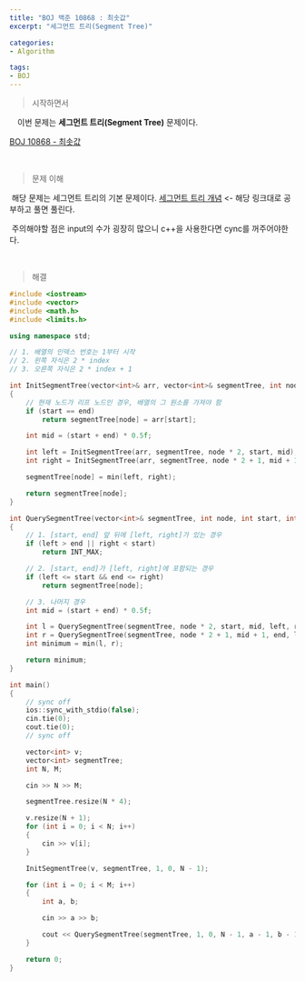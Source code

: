 ```yaml
---
title: "BOJ 백준 10868 : 최솟값"
excerpt: "세그먼트 트리(Segment Tree)"

categories:
- Algorithm

tags:
- BOJ
---
```


> 시작하면서

　이번 문제는 **세그먼트 트리(Segment Tree)** 문제이다.

[BOJ 10868 - 최솟값](https://www.acmicpc.net/problem/10868)    

​    

> 문제 이해

​	해당 문제는 세그먼트 트리의 기본 문제이다. [세그먼트 트리 개념](https://www.acmicpc.net/blog/view/9) <- 해당 링크대로 공부하고 풀면 풀린다.

​	주의해야할 점은 input의 수가 굉장히 많으니 c++을 사용한다면 cync를 꺼주어야한다.

​    

>해결

```c++
#include <iostream>
#include <vector>
#include <math.h>
#include <limits.h>

using namespace std;

// 1. 배열의 인덱스 번호는 1부터 시작
// 2. 왼쪽 자식은 2 * index
// 3. 오른쪽 자식은 2 * index + 1

int InitSegmentTree(vector<int>& arr, vector<int>& segmentTree, int node, int start, int end)
{
	// 현재 노드가 리프 노드인 경우, 배열의 그 원소를 가져야 함
	if (start == end)
		return segmentTree[node] = arr[start];

	int mid = (start + end) * 0.5f;

	int left = InitSegmentTree(arr, segmentTree, node * 2, start, mid);
	int right = InitSegmentTree(arr, segmentTree, node * 2 + 1, mid + 1, end);

	segmentTree[node] = min(left, right);

	return segmentTree[node];
}

int QuerySegmentTree(vector<int>& segmentTree, int node, int start, int end, int left, int right)
{
	// 1. [start, end] 앞 뒤에 [left, right]가 있는 경우
	if (left > end || right < start)
		return INT_MAX;

	// 2. [start, end]가 [left, right]에 포함되는 경우
	if (left <= start && end <= right)
		return segmentTree[node];

	// 3. 나머지 경우
	int mid = (start + end) * 0.5f;

	int l = QuerySegmentTree(segmentTree, node * 2, start, mid, left, right);
	int r = QuerySegmentTree(segmentTree, node * 2 + 1, mid + 1, end, left, right);
	int minimum = min(l, r);

	return minimum;
}

int main()
{
	// sync off
	ios::sync_with_stdio(false);
	cin.tie(0);
	cout.tie(0);
	// sync off

	vector<int> v;
	vector<int> segmentTree;
	int N, M;

	cin >> N >> M;

	segmentTree.resize(N * 4);

	v.resize(N + 1);
	for (int i = 0; i < N; i++)
	{
		cin >> v[i];
	}

	InitSegmentTree(v, segmentTree, 1, 0, N - 1);

	for (int i = 0; i < M; i++)
	{
		int a, b;

		cin >> a >> b;

		cout << QuerySegmentTree(segmentTree, 1, 0, N - 1, a - 1, b - 1) << "\n";
	}

	return 0;
}
```

